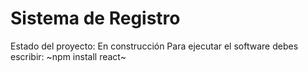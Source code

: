 <h1>Sistema de Registro</h1>

Estado del proyecto: En construcción
Para ejecutar el software debes escribir:
~npm install react~
